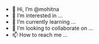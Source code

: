 - 👋 Hi, I’m @mohitna
- 👀 I’m interested in ...
- 🌱 I’m currently learning ...
- 💞️ I’m looking to collaborate on ...
- 📫 How to reach me ...

<!---
mohitna/mohitna is a ✨ special ✨ repository because its `README.md` (this file) appears on your GitHub profile.
You can click the Preview link to take a look at your changes.
--->
